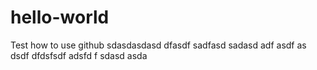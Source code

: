 # hello-world
Test how to use github
sdasdasdasd dfasdf sadfasd
sadasd adf asdf as dsdf 
dfdsfsdf adsfd f sdasd asda
